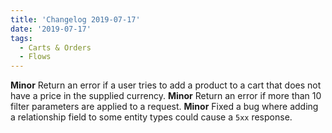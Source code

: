 ```yaml
---
title: 'Changelog 2019-07-17'
date: '2019-07-17'
tags:
  - Carts & Orders
  - Flows
---
```

**Minor** Return an error if a user tries to add a product to a cart that does not have a price in the supplied currency.
**Minor** Return an error if more than 10 filter parameters are applied to a request.
**Minor** Fixed a bug where adding a relationship field to some entity types could cause a `5xx` response.
